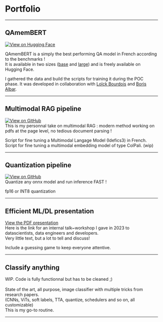 # Portfolio
---

## QAmemBERT

[![View on Hugging Face](https://huggingface.co/datasets/huggingface/badges/resolve/main/model-on-hf-md.svg)](https://huggingface.co/CATIE-AQ/QAmembert)

QAmemBERT is a simply the best performing QA model in French according to the benchmarks ! \
It is available in two sizes ([base](https://huggingface.co/CATIE-AQ/QAmembert) and [large](https://huggingface.co/CATIE-AQ/QAmembert-large))  and is freely available on Hugging Face. 

I gathered the data and build the scripts for training it during the POC phase. It was developed in collaboration with [Loïck Bourdois](https://lbourdois.github.io/) and [Boris Albar](https://fr.linkedin.com/in/boris-albar).

---

## Multimodal RAG pipeline

[![View on GitHub](https://img.shields.io/badge/GitHub-View_on_GitHub-blue?logo=GitHub)](https://github.com/catie-aq/multimodal_RAG_with_VLMs) \
This is my personnal take on multimodal RAG : modern method working on pdfs at the page level, no tedious document parsing ! 

Script for fine tuning a Multimodal Langage Model (Idefics3) in French. \
Script for fine tuning a multimodal embedding model of type ColPali.  (wip)



---


## Quantization pipeline

[![View on GitHub](https://img.shields.io/badge/GitHub-View_on_GitHub-blue?logo=GitHub)](https://github.com/catie-aq/infere-anything-FAST) \
Quantize any onnx model and run inference FAST ! 

fp16 or INT8 quantization 


---

## Efficient ML/DL presentation
[View the PDF presentation](https://github.com/pierrebedu/portfolio/blob/main/techintome_efficientML_public_version.pdf) \
Here is the link for an internal talk~workshop  I gave in 2023 to datascientists, data engineers and developers. \
Very little text, but a lot to tell and discuss! 

Include a guessing game to keep everyone attentive.

---

## Classify anything
WIP. Code is fully functionnal but has to be cleaned ;) \
\
State of the art, all purpose, image classifier with multiple tricks from research papers. \
(CNNs, ViTs, soft labels, TTA, quantize, schedulers and so on, all customizable) \
This is my go-to routine. 


---
